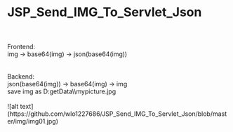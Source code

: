 # JSP_Send_IMG_To_Servlet_Json
<br>
<br>
Frontend:<br>
img -> base64(img) -> json(base64(img))<br>
<br>
<br>
Backend:<br>
json(base64(img)) -> base64(img) -> img<br>
save img as D:getData\\mypicture.jpg<br>
<br>
![alt text](https://github.com/wlo1227686/JSP_Send_IMG_To_Servlet_Json/blob/master/img/img01.jpg)<br>

